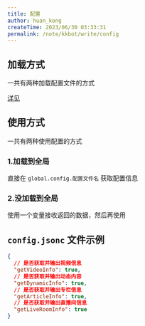 ```yaml
---
title: 配置
author: huan_kong
createTime: 2023/06/30 03:33:31
permalink: /note/kkbot/write/config
---
```


## 加载方式

一共有两种加载配置文件的方式

[详见](/note/kkbot/libs/loadConfig)

## 使用方式

一共有两种使用配置的方式

### 1.加载到全局

直接在 `global.config.配置文件名` 获取配置信息

### 2.没加载到全局

使用一个变量接收返回的数据，然后再使用

## `config.jsonc` 文件示例

```json
{
  // 是否获取并输出视频信息
  "getVideoInfo": true,
  // 是否获取并输出动态内容
  "getDynamicInfo": true,
  // 是否获取并输出专栏信息
  "getArticleInfo": true,
  // 是否获取并输出直播间信息
  "getLiveRoomInfo": true
}
```
